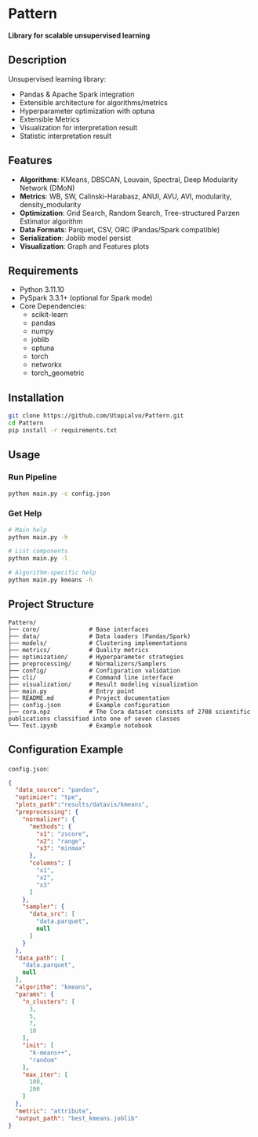 # Pattern

**Library for scalable unsupervised learning**

## Description

Unsupervised learning library:
- Pandas & Apache Spark integration
- Extensible architecture for algorithms/metrics
- Hyperparameter optimization with optuna
- Extensible Metrics
- Visualization for interpretation result
- Statistic interpretation result

## Features

- **Algorithms**: KMeans, DBSCAN, Louvain, Spectral, Deep Modularity Network (DMoN)
- **Metrics**: WB, SW, Calinski-Harabasz, ANUI, AVU, AVI, modularity, density_modularity
- **Optimization**: Grid Search, Random Search, Tree-structured Parzen Estimator algorithm
- **Data Formats**: Parquet, CSV, ORC (Pandas/Spark compatible)
- **Serialization**: Joblib model persist
- **Visualization**: Graph and Features plots

## Requirements

- Python 3.11.10
- PySpark 3.3.1+ (optional for Spark mode)
- Core Dependencies:
  - scikit-learn
  - pandas
  - numpy
  - joblib
  - optuna
  - torch
  - networkx
  - torch_geometric

## Installation

```bash
git clone https://github.com/Utopialvo/Pattern.git
cd Pattern
pip install -r requirements.txt
```

## Usage

### Run Pipeline

```bash
python main.py -c config.json
```

### Get Help

```bash
# Main help
python main.py -h

# List components
python main.py -l

# Algorithm-specific help
python main.py kmeans -h
```

## Project Structure

```
Pattern/
├── core/              # Base interfaces
├── data/              # Data loaders (Pandas/Spark)
├── models/            # Clustering implementations
├── metrics/           # Quality metrics
├── optimization/      # Hyperparameter strategies
├── preprocessing/     # Normalizers/Samplers
├── config/            # Configuration validation
├── cli/               # Command line interface
├── visualization/     # Result modeling visualization
├── main.py            # Entry point
├── README.md          # Project documentation
├── config.json        # Example configuration
├── cora.npz           # The Cora dataset consists of 2708 scientific publications classified into one of seven classes
└── Test.ipynb         # Example notebook
```

## Configuration Example

`config.json`:
```json
{
  "data_source": "pandas",
  "optimizer": "tpe",
  "plots_path":"results/datavis/kmeans",
  "preprocessing": {
    "normalizer": {
      "methods": {
        "x1": "zscore",
        "x2": "range",
        "x3": "minmax"
      },
      "columns": [
        "x1",
        "x2",
        "x3"
      ]
    },
    "sampler": {
      "data_src": [
        "data.parquet",
        null
      ]
    }
  },
  "data_path": [
    "data.parquet",
    null
  ],
  "algorithm": "kmeans",
  "params": {
    "n_clusters": [
      3,
      5,
      7,
      10
    ],
    "init": [
      "k-means++",
      "random"
    ],
    "max_iter": [
      100,
      200
    ]
  },
  "metric": "attribute",
  "output_path": "best_kmeans.joblib"
}
```
